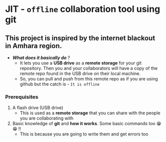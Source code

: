 # JIT -  `offline` collaboration tool using git

## This project is inspired by the internet blackout in Amhara region. 

- ***What does it basically do*** ?
    - It lets you use a **USB drive** as a **remote storage** for your git repository. Then you and your collaborators will have a copy of the remote repo found in the USB drive on their local machine.
    - So, you can pull and push from this remote repo as if you are using github but the catch is - `It is offline`

### Prerequisites

1. A flash drive (USB drive)
    - This is used as a **remote storage** that you can share with the people you are collaborating with
2. Basic knowledge of **git** and **how it works**. Some basic commands too 😁😁 !!
    - This is because you are going to write them and get errors too





